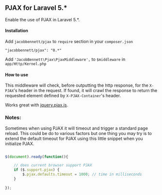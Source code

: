 ## PJAX for Laravel 5.*

Enable the use of PJAX in Laravel 5.*.

#### Installation

Add `jacobbennett/pjax` to `require` section in your `composer.json`

	"jacobbennett/pjax": "0.*"

Add `'JacobBennett\Pjax\PjaxMiddleware',` to `$middleware` in `app/Http/Kernel.php`

#### How to use

This middleware will check, before outputting the http response, for the `X-PJAX`'s 
header in the request. If found, it will crawl the response to return the requested 
element defined by `X-PJAX-Container`'s header.

Works great with [jquery.pjax.js](https://github.com/defunkt/jquery-pjax).

### Notes:

Sometimes when using PJAX it will timeout and trigger a standard page reload. This could be do to various factors but one thing you may try is to extend the default timeout for PJAX using this little snippet when you initialize PJAX.

```js

$(document).ready(function(){

    // does current browser support PJAX
    if ($.support.pjax) {
    	$.pjax.defaults.timeout = 1000; // time in milliseconds
    }
    
});

```
